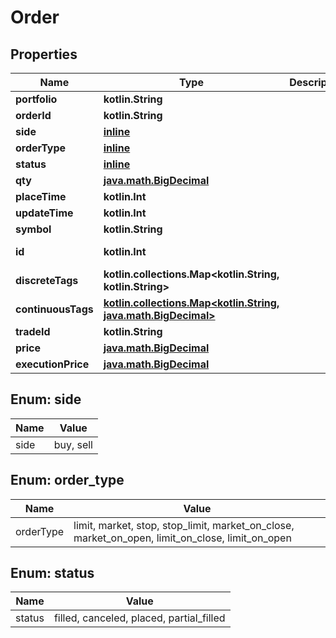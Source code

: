 
# Order

## Properties
Name | Type | Description | Notes
------------ | ------------- | ------------- | -------------
**portfolio** | **kotlin.String** |  | 
**orderId** | **kotlin.String** |  | 
**side** | [**inline**](#SideEnum) |  | 
**orderType** | [**inline**](#OrderTypeEnum) |  | 
**status** | [**inline**](#StatusEnum) |  | 
**qty** | [**java.math.BigDecimal**](java.math.BigDecimal.md) |  | 
**placeTime** | **kotlin.Int** |  | 
**updateTime** | **kotlin.Int** |  | 
**symbol** | **kotlin.String** |  | 
**id** | **kotlin.Int** |  |  [optional] [readonly]
**discreteTags** | **kotlin.collections.Map&lt;kotlin.String, kotlin.String&gt;** |  |  [optional]
**continuousTags** | [**kotlin.collections.Map&lt;kotlin.String, java.math.BigDecimal&gt;**](java.math.BigDecimal.md) |  |  [optional]
**tradeId** | **kotlin.String** |  |  [optional]
**price** | [**java.math.BigDecimal**](java.math.BigDecimal.md) |  |  [optional]
**executionPrice** | [**java.math.BigDecimal**](java.math.BigDecimal.md) |  |  [optional]


<a name="SideEnum"></a>
## Enum: side
Name | Value
---- | -----
side | buy, sell


<a name="OrderTypeEnum"></a>
## Enum: order_type
Name | Value
---- | -----
orderType | limit, market, stop, stop_limit, market_on_close, market_on_open, limit_on_close, limit_on_open


<a name="StatusEnum"></a>
## Enum: status
Name | Value
---- | -----
status | filled, canceled, placed, partial_filled



